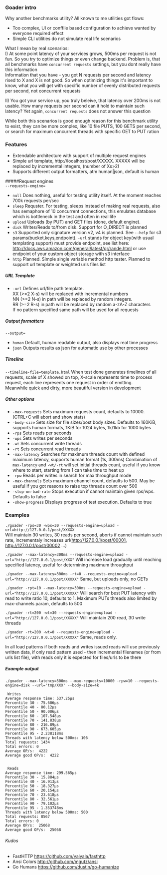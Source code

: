 ### Goader intro

Why another benchmarks utility?
All known to me utilities got flows:

- Too complex, UI or conffile based configuration to achieve wanted by everyone required effect  
- Simple CLI utilities do not simulate real life scenarios  

What I mean by real scenarios:  
I)  At some point latency of your services grows, 500ms per request is not fun. 
So you try to optimize things or even change backend. 
Problem is, that all benchmarks have `concurrent requests` settings, but you dont really have this information  
Information that you have - you got N requests per second and latency rised to X and X is not good.
So when optimizing things it's important to know, what you will get with specific number of evenly distributed requests per second, not concurrent requests

II) You got your service up, you truly beleive, that latency over 200ms is not usable. How many requests per second can it hold to maintain such latency? Yet again, `concurrent requests` does not answer this question

While both this scenarios is good enough reason for this benchmark utility to exist, they can be more complex, like 10 file PUTS, 100 GETS per second, or search for maximum concurrent threads with specific GET to PUT ration

### Features
- Extendable architecture with support of multiple request engines
- Simple url template, http://localhost/post/XXXXX. XXXXX will be replaced by incremental integers, (number of Xs>2)
- Supports different output formatters, atm human|json, default is human

#####Request engines  
`--requests-engine=`  
- `null` Does nothing, useful for testing utility itself. At the moment reaches 700k requests per/sec  
- `sleep` Requster. For testing, sleeps instead of making real requests,
 also has semaphore of 10 concurrent connections, this emulates database which is bottleneck in the test and often in real life 
- `upload` Uploads (by PUT) and GET files (done, default engine).  
- `disk` Writes/Reads to/from disk. Support for O_DIRECT is planned  
- `s3` Supported only signature version v2, v4 is planned. See `--help` for s3 params(bucket,keys,endpoint). 
`-url` stands for object key(with usual templating support)
must provide endpoint, see list here: http://docs.aws.amazon.com/general/latest/gr/rande.html
or use endpoint of your custom object storage with s3 interface  
- `http` Planned. Simple single variable method http tester. Planned to support url template or weighted urls files list   

##### URL Template
- `-url` Defines url/file path template.  
    XX (>=2 X-s) will be replaced with incremental numbers  
    NN (>=2 N-s) in path will be replaced by random integers.  
    RR (>=2 R-s) in path will be replaced by random a-zA-Z characters  
    If no pattern specified same path will be used for all requests   

##### Output formatters
`--output=`  
- `human` Default, human readable output, also displays real time progress  
- `json` Outputs results as json for automatic use by other processes  

##### Timeline 
`--timeline-file=template.html` When test done generates timelines of all requests, scale of X showed on top,
X-scale represents time to process request, each line represents one request in order of emitting.  
Meanwhile quick and dirty, more beautiful version in development  

##### Other options  
- `-max-requests` Sets maximum requests count, defaults to 10000. (CTRL+C will abort and show stats)  
- `-body-size` Sets size for file sizes/post body sizes. 
Defaults to 160KiB, supports human formats, 1KiB for 1024 bytes, 1k/1kb for 1000 bytes  
- `-rps` Sets reads per seconds  
- `-wps` Sets writes per seconds  
- `-wt`  Sets concurrent write threads  
- `-rt`  Sets concurrent read threads  
- `-max-latency` Searches for maximum threads count with defined maximum latency, supports human format (1s, 300ms)
Combination of `-max-latency` and `-wt/-rt` will set initial threads count, useful if you know where to start, starting from 1 can take time to heat up  
- `-rpw`  Reads per writes in search for max throughput mode   
- `-max-channels` Sets maximum channel count, defaults to 500. May be useful if you got reasons to raise top threads count over 500    
- `-stop-on-bad-rate` Stops execution if cannot maintain given rps/wps. Defaults to false  
- `-show-progress` Displays progress of test execution. Defaults to true  


   
### Examples  
`./goader -rps=30 -wps=30 --requests-engine=upload -url=http://127.0.0.1/post/XXXXX`  
Will maintain 30 writes, 30 reads per second, aborts if cannot maintain such rate, incrementaly increases url(http://127.0.0.1/post/00001, http://127.0.0.1/post/00002 ...)

`./goader --max-latency=300ms --requests-engine=upload -url="http://127.0.0.1/post/XXX"`
Will increase load gradually until reaching specified latency, useful for determining maximum throughput

`./goader --max-latency=300ms -rt=0 --requests-engine=upload -url="http://127.0.0.1/post/XXXXX"`
Same, but uploads only, no GETs

`./goader -rpt=10 --max-latency=300ms --requests-engine=upload -url="http://127.0.0.1/post/XXXXX"`
Will search for best PUT latency with read to write ratio 10, defaults to 1.
Maximum PUTs threads also limited by max-channels param, defaults to 500

`./goader -rt=200 -wt=30 --requests-engine=upload -url="http://127.0.0.1/post/XXXXX"`
Will maintain 200 read, 30 write threads

`./goader -rt=200 -wt=0 --requests-engine=upload -url="http://127.0.0.1/post/XXXXX"`
Same, reads only.

In all load patterns if both reads and writes issued reads will use previously written data, if only read pattern used - then incremental filenames (or from urls list file), with reads only it is expected for files/urls to be there

##### Example output
```
./goader --max-latency=500ms --max-requests=10000 -rpw=10 --requests-engine=disk --url='tmp/XXX' --body-size=4k

 Writes
Average response time: 537.25µs
Percentile 30 - 75.606µs
Percentile 40 - 80.12µs
Percentile 50 - 90.006µs
Percentile 60 - 107.548µs
Percentile 70 - 141.838µs
Percentile 80 - 216.89µs
Percentile 90 - 673.605µs
Percentile 95 - 2.238118ms
Threads with latency below 500ms: 106
Total requests: 1434
Total errors: 0
Average OP/s:  4222
Average good OP/s:  4222


 Reads
Average response time: 299.565µs
Percentile 30 - 15.884µs
Percentile 40 - 16.913µs
Percentile 50 - 18.327µs
Percentile 60 - 20.154µs
Percentile 70 - 23.618µs
Percentile 80 - 32.561µs
Percentile 90 - 79.102µs
Percentile 95 - 1.353748ms
Threads with latency below 500ms: 500
Total requests: 8567
Total errors: 0
Average OP/s:  25068
Average good OP/s:  25068
```


###### Kudos  
- FastHTTP https://github.com/valyala/fasthttp  
- Ansi Colors http://github.com/mgutz/ansi
- Go Humans https://github.com/dustin/go-humanize  




